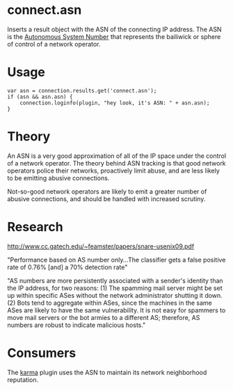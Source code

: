 # connect.asn

Inserts a result object with the ASN of the connecting IP address. The ASN is
the [Autonomous System Number](http://en.wikipedia.org/wiki/Autonomous_System_(Internet))
that represents the bailiwick or sphere of control of a network operator. 


# Usage

    var asn = connection.results.get('connect.asn');
    if (asn && asn.asn) {
        connection.loginfo(plugin, "hey look, it's ASN: " + asn.asn);
    }


# Theory

An ASN is a very good approximation of all of the IP space under the control
of a network operator. The theory behind ASN tracking is that good network
operators police their networks, proactively limit abuse, and are less likely
to be emitting abusive connections.

Not-so-good network operators are likely to emit a greater number of abusive
connections, and should be handled with increased scrutiny.


# Research

http://www.cc.gatech.edu/~feamster/papers/snare-usenix09.pdf

"Performance based on AS number only...The classifier gets a false positive
rate of 0.76% [and] a 70% detection rate"

"AS numbers are more persistently associated with a sender's
identity than the IP address, for two reasons: (1) The spamming mail server
might be set up within specific ASes without the network administrator
shutting it down. (2) Bots tend to aggregate within ASes, since the machines
in the same ASes are likely to have the same vulnerability. It is not easy for
spammers to move mail servers or the bot armies to a different AS; therefore,
AS numbers are robust to indicate malicious hosts."


# Consumers

The [karma](/manual/plugins/karma.html) plugin uses the ASN to maintain
its network neighborhood reputation.
